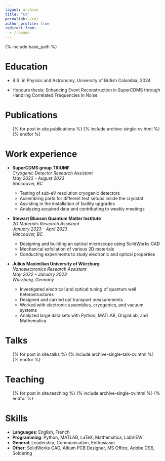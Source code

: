 ```yaml
---
layout: archive
title: "CV"
permalink: /cv/
author_profile: true
redirect_from:
  - /resume
---
```


{% include base_path %}

Education
======
* B.S. in Physics and Astronomy, University of British Columbia, 2024
- Honours thesis: Enhancing Event Reconstruction in SuperCDMS through Handling Correlated Frequencies in Noise

Publications
======
  <ul>{% for post in site.publications %}
    {% include archive-single-cv.html %}
  {% endfor %}</ul>
  
Work experience
======
* **SuperCDMS group TRIUMF**  
  *Cryogenic Detector Research Assistant*  
  *May 2023 – August 2023*  
  *Vancouver, BC*
  - Testing of sub-eV resolution cryogenic detectors
  - Assembling parts for different test setups inside the cryostat
  - Assisting in the installation of facility upgrades
  - Analyzing acquired data and contributing to weekly meetings

* **Stewart Blusson Quantum Matter Institute**  
  *2D Materials Research Assistant*  
  *January 2023 – April 2023*  
  *Vancouver, BC*
  - Designing and building an optical microscope using SolidWorks CAD
  - Mechanical exfoliation of various 2D materials
  - Conducting experiments to study electronic and optical properties

* **Julius Maximilian University of Würzburg**  
  *Nanoelectronics Research Assistant*  
  *May 2022 – January 2023*  
  *Würzburg, Germany*
  - Investigated electrical and optical tuning of quantum well heterostructures
  - Designed and carried out transport measurements
  - Worked with electronic assemblies, cryogenics, and vacuum systems
  - Analyzed large data sets with Python, MATLAB, OriginLab, and Mathematica

Talks
======
  <ul>{% for post in site.talks %}
    {% include archive-single-talk-cv.html %}
  {% endfor %}</ul>
  
Teaching
======
  <ul>{% for post in site.teaching %}
    {% include archive-single-cv.html %}
  {% endfor %}</ul>
  
Skills
======
- **Languages**: English, French
- **Programming**: Python, MATLAB, LaTeX, Mathematica, LabVIEW
- **General**: Leadership, Communication, Enthusiasm
- **Other**: SolidWorks CAD, Altium PCB Designer, MS Office, Adobe CS6, Soldering

